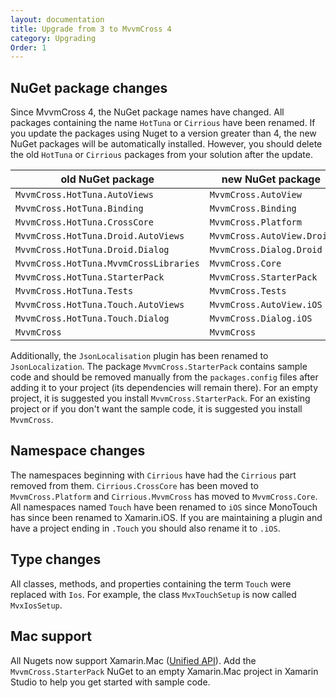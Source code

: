 ```yaml
---
layout: documentation
title: Upgrade from 3 to MvvmCross 4
category: Upgrading
Order: 1
---
```

## NuGet package changes

Since MvvmCross 4, the NuGet package names have changed. All packages containing the name `HotTuna` or `Cirrious` have been renamed. If you update the packages using Nuget to a version greater than 4, the new NuGet packages will be automatically installed. However, you should delete the old `HotTuna` or `Cirrious` packages from your solution after the update.

old NuGet package                      | new NuGet package
-------------------------------------- | -----------------
`MvvmCross.HotTuna.AutoViews`          | `MvvmCross.AutoView`
`MvvmCross.HotTuna.Binding`            | `MvvmCross.Binding`
`MvvmCross.HotTuna.CrossCore`          | `MvvmCross.Platform`
`MvvmCross.HotTuna.Droid.AutoViews`    | `MvvmCross.AutoView.Droid`
`MvvmCross.HotTuna.Droid.Dialog`       | `MvvmCross.Dialog.Droid`
`MvvmCross.HotTuna.MvvmCrossLibraries` | `MvvmCross.Core`
`MvvmCross.HotTuna.StarterPack`        | `MvvmCross.StarterPack`
`MvvmCross.HotTuna.Tests`              | `MvvmCross.Tests`
`MvvmCross.HotTuna.Touch.AutoViews`    | `MvvmCross.AutoView.iOS`
`MvvmCross.HotTuna.Touch.Dialog`       | `MvvmCross.Dialog.iOS`
`MvvmCross`                            | `MvvmCross`

Additionally, the `JsonLocalisation` plugin has been renamed to `JsonLocalization`.
The package `MvvmCross.StarterPack` contains sample code and should be removed manually from the `packages.config` files after adding it to your project (its dependencies will remain there). For an empty project, it is suggested you install `MvvmCross.StarterPack`. For an existing project or if you don't want the sample code, it is suggested you install `MvvmCross`.

## Namespace changes

The namespaces beginning with `Cirrious` have had the `Cirrious` part removed from them. `Cirrious.CrossCore` has been moved to `MvvmCross.Platform` and `Cirrious.MvvmCross` has moved to `MvvmCross.Core`. All namespaces named `Touch` have been renamed to `iOS` since MonoTouch has since been renamed to Xamarin.iOS. If you are maintaining a plugin and have a project ending in `.Touch` you should also rename it to `.iOS`.

## Type changes

All classes, methods, and properties containing the term `Touch` were replaced with `Ios`. For example, the class `MvxTouchSetup` is now called `MvxIosSetup`.

## Mac support

All Nugets now support Xamarin.Mac ([Unified API](https://developer.xamarin.com/guides/cross-platform/macios/unified/)). Add the `MvvmCross.StarterPack` NuGet to an empty Xamarin.Mac project in Xamarin Studio to help you get started with sample code.

